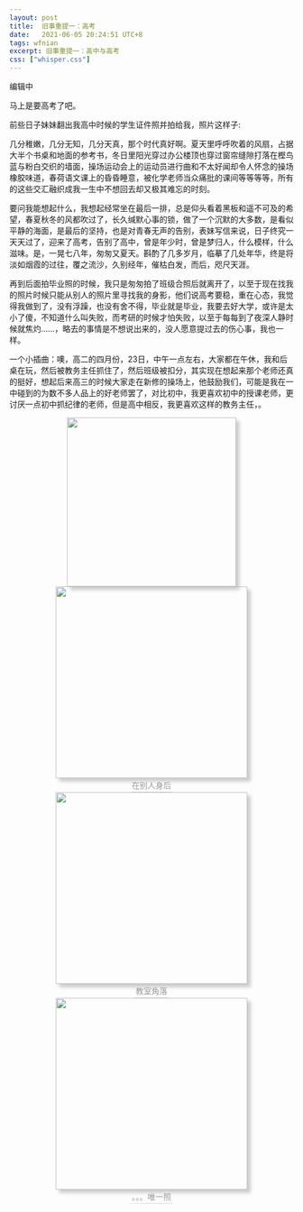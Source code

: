 ```yaml
---
layout: post
title:  旧事重提一：高考
date:   2021-06-05 20:24:51 UTC+8
tags: wfnian
excerpt: 旧事重提一：高中与高考
css: ["whisper.css"]
---
```


<p class="pp">编辑中</p>

<p class="pp">马上是要高考了吧。</p>
<p class="pp">前些日子妹妹翻出我高中时候的学生证件照并拍给我，照片这样子:</p>
<p class="pp">几分稚嫩，几分无知，几分天真，那个时代真好啊。夏天里呼呼吹着的风扇，占据大半个书桌和地面的参考书，冬日里阳光穿过办公楼顶也穿过窗帘缝隙打落在樫鸟蓝与粉白交织的墙面，操场运动会上的运动员进行曲和不太好闻却令人怀念的操场橡胶味道，春荷语文课上的昏昏睡意，被化学老师当众痛批的课间等等等等，所有的这些交汇融织成我一生中不想回去却又极其难忘的时刻。</p>

<p class="pp">要问我能想起什么，我想起经常坐在最后一排，总是仰头看着黑板和遥不可及的希望，春夏秋冬的风都吹过了，长久缄默心事的锁，做了一个沉默的大多数，是看似平静的海面，是最后的坚持，也是对青春无声的告别，表妹写信来说，日子终究一天天过了，迎来了高考，告别了高中，曾是年少时，曾是梦归人，什么模样，什么滋味。是，一晃七八年，匆匆又夏天。斟酌了几多岁月，临摹了几处年华，终是将淡如烟霞的过往，覆之流沙，久别经年，催枯白发，而后，咫尺天涯。</p>

  
<p class="pp">再到后面拍毕业照的时候，我只是匆匆拍了班级合照后就离开了，以至于现在找我的照片时候只能从别人的照片里寻找我的身影，他们说高考要稳，重在心态，我觉得我做到了，没有浮躁，也没有舍不得，毕业就是毕业，我要去好大学，或许是太小了傻，不知道什么叫失败，而考研的时候才怕失败，以至于每每到了夜深人静时候就焦灼......，略去的事情是不想说出来的，没人愿意提过去的伤心事，我也一样。</p>

<p class="pp">一个小插曲：噢，高二的四月份，23日，中午一点左右，大家都在午休，我和后桌在玩，然后被教务主任抓住了，然后班级被扣分，其实现在想起来那个老师还真的挺好，想起后来高三的时候大家走在新修的操场上，他鼓励我们，可能是我在一中碰到的为数不多人品上的好老师罢了，对比初中，我更喜欢初中的授课老师，更讨厌一点初中抓纪律的老师，但是高中相反，我更喜欢这样的教务主任，。</p>

<center><img style=" width:300px;box-shadow: 6px 6px 6px #CCC;" src="https://pic.imgdb.cn/item/60bb1c6c8355f7f7184264ac.jpg"></center>

<center><img style=" width:340px;box-shadow: 6px 6px 6px #CCC;" src="https://pic.imgdb.cn/item/60bb21678355f7f7185ee9bb.jpg"><br>
    <div style="border-bottom: 1px solid #d9d9d9;display: inline-block;color: #999;padding: 2px;"> 
    在别人身后
    </div>
</center>  

<center>
<img style=" width:340px;box-shadow: 6px 6px 6px #CCC;" src="https://pic.imgdb.cn/item/60bb21678355f7f7185ee983.jpg"><br>
<div style="border-bottom: 1px solid #d9d9d9;display: inline-block;color: #999;padding: 2px;">
    教室角落
    </div>
</center>

<center>
<img style=" width:340px;box-shadow: 6px 6px 6px #CCC;" src="https://pic.imgdb.cn/item/60bb21678355f7f7185ee952.jpg"><br>
    <div style="border-bottom: 1px solid #d9d9d9;display: inline-block;color: #999;padding: 2px;">
    。。。唯一照    
    </div>
</center>
